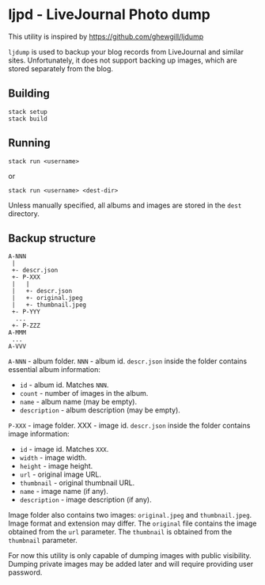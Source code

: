 # ljpd - LiveJournal Photo dump

This utility is inspired by https://github.com/ghewgill/ljdump

`ljdump` is used to backup your blog records from LiveJournal and similar sites. Unfortunately, it does not support backing up images, which are stored separately from the blog.

## Building

```
stack setup
stack build
```

## Running

```
stack run <username>
```
or
```
stack run <username> <dest-dir>
```

Unless manually specified, all albums and images are stored in the `dest` directory.

## Backup structure

```
A-NNN
 |
 +- descr.json
 +- P-XXX
 |   |
 |   +- descr.json
 |   +- original.jpeg
 |   +- thumbnail.jpeg
 +- P-YYY
  ...
 +- P-ZZZ
A-MMM
 ...
A-VVV
```

`A-NNN` - album folder. `NNN` - album id. `descr.json` inside the folder contains essential album information:
 * `id` - album id. Matches `NNN`.
 * `count` - number of images in the album.
 * `name` - album name (may be empty).
 * `description` - album description (may be empty).

`P-XXX` - image folder. XXX - image id. `descr.json` inside the folder contains image information:
 * `id` - image id. Matches `XXX`.
 * `width` - image width.
 * `height` - image height.
 * `url` - original image URL.
 * `thumbnail` - original thumbnail URL.
 * `name` - image name (if any).
 * `description` - image description (if any).

 Image folder also contains two images: `original.jpeg` and `thumbnail.jpeg`. Image format and extension may differ. The `original` file contains the image obtained from the `url` parameter. The `thumbnail` is obtained from the `thumbnail` parameter.

 For now this utility is only capable of dumping images with public visibility. Dumping private images may be added later and will require providing user password.
